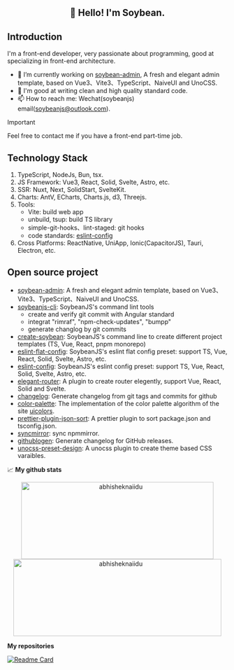 <h2 align="center">👋 Hello! I'm Soybean.</h2>

## Introduction

I'm a front-end developer, very passionate about programming, good at specializing in front-end architecture.

- 🔭 I’m currently working on [soybean-admin](https://github.com/honghuangdc/soybean-admin), A fresh and elegant admin template, based on Vue3、Vite3、TypeScript、NaiveUI and UnoCSS.
- 🌱 I'm good at writing clean and high quality standard code.
- 📫 How to reach me: Wechat(soybeanjs) email(soybeanjs@outlook.com).

> [!IMPORTANT]
> Feel free to contact me if you have a front-end part-time job.

## Technology Stack

1. TypeScript, NodeJs, Bun, tsx.
2. JS Framework: Vue3, React, Solid, Svelte, Astro, etc.
3. SSR: Nuxt, Next, SolidStart, SvelteKit.
4. Charts: AntV, ECharts, Charts.js, d3, Threejs.
5. Tools:
      - Vite: build web app
      - unbuild, tsup: build TS library
      - simple-git-hooks、lint-staged: git hooks
      - code standards: [eslint-config](https://github.com/soybeanjs/eslint-flat-config)
6. Cross Platforms: ReactNative, UniApp, Ionic(CapacitorJS), Tauri, Electron, etc.

## Open source project

- [soybean-admin](https://github.com/honghuangdc/soybean-admin): A fresh and elegant admin template, based on Vue3、Vite3、TypeScript、NaiveUI and UnoCSS.
- [soybeanjs-cli](https://github.com/soybeanjs/cli): SoybeanJS's command lint tools
  - create and verify git commit with Angular standard
  - integrat "rimraf", "npm-check-updates", "bumpp"
  - generate changlog by git commits
- [create-soybean](https://github.com/soybeanjs/cli/tree/main/packages/create-soybean): SoybeanJS's command line to create different project templates (TS, Vue, React, pnpm monorepo)
- [eslint-flat-config](https://github.com/soybeanjs/eslint-flat-config): SoybeanJS's eslint flat config preset: support TS, Vue, React, Solid, Svelte, Astro, etc.
- [eslint-config](https://github.com/soybeanjs/eslint-config): SoybeanJS's eslint config preset: support TS, Vue, React, Solid, Svelte, Astro, etc.
- [elegant-router](https://github.com/soybeanjs/elegant-router): A plugin to create router elegently, support Vue, React, Solid and Svelte.
- [changelog](https://github.com/soybeanjs/changelog): Generate changelog from git tags and commits for github
- [color-palette](https://github.com/soybeanjs/color-palette): The implementation of the color palette algorithm of the site [uicolors](https://uicolors.app/create).
- [prettier-plugin-json-sort](https://github.com/soybeanjs/prettier-plugin-json-sort): A prettier plugin to sort package.json and tsconfig.json.
- [syncmirror](https://github.com/soybeanjs/syncmirror): sync npmmirror.
- [githublogen](https://github.com/soybeanjs/changelog/tree/main/packages/githublogen): Generate changelog for GitHub releases.
- [unocss-preset-design](https://github.com/soybeanjs/unocss-preset-design): A unocss plugin to create theme based CSS varaibles.


📈  **My github stats**

<p align="center"> 
  <img width="440" height="176" src="https://github-readme-stats.vercel.app/api?username=honghuangdc&show_icons=true&icon_color=ffb300&bg_color=30,e96443,904e95&title_color=fdd835&text_color=fdd835&layout=compact" alt="abhisheknaiidu" />
  <img width="476" height="176" src="https://github-readme-stats.vercel.app/api/top-langs?username=honghuangdc&hide=handlebars&langs_count=8&layout=compact&bg_color=30,e96443,904e95&title_color=fff&text_color=fff" alt="abhisheknaiidu" />
</p>

**My repositories**

[![Readme Card](https://github-readme-stats.vercel.app/api/pin/?username=honghuangdc&repo=soybean-admin)](https://github.com/honghuangdc/soybean-admin)
